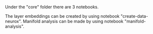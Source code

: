 Under the "core" folder there are 3 notebooks.

The layer embeddings can be created by using notebook "create-data-neurox".
Manifold analysis can be made by using notebook "manifold-analysis".
